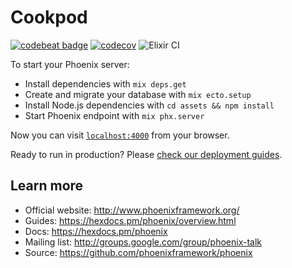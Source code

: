 # Cookpod

[![codebeat badge](https://codebeat.co/badges/18604fef-321b-40ab-b30e-612e91f68dad)](https://codebeat.co/projects/github-com-alabamaair-cookpod-master)
[![codecov](https://codecov.io/gh/alabamaair/cookpod/branch/master/graph/badge.svg)](https://codecov.io/gh/alabamaair/cookpod)
![Elixir CI](https://github.com/alabamaair/cookpod/workflows/Elixir%20CI/badge.svg)

To start your Phoenix server:

  * Install dependencies with `mix deps.get`
  * Create and migrate your database with `mix ecto.setup`
  * Install Node.js dependencies with `cd assets && npm install`
  * Start Phoenix endpoint with `mix phx.server`

Now you can visit [`localhost:4000`](http://localhost:4000) from your browser.

Ready to run in production? Please [check our deployment guides](https://hexdocs.pm/phoenix/deployment.html).

## Learn more

  * Official website: http://www.phoenixframework.org/
  * Guides: https://hexdocs.pm/phoenix/overview.html
  * Docs: https://hexdocs.pm/phoenix
  * Mailing list: http://groups.google.com/group/phoenix-talk
  * Source: https://github.com/phoenixframework/phoenix
